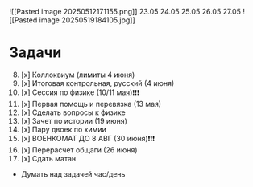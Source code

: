 

![[Pasted image 20250512171155.png]]
      23.05      24.05       25.05        26.05      27.05
![[Pasted image 20250519184105.jpg]]
# Задачи


8. [x] Коллоквиум (лимиты 4 июня)
9. [x] Итоговая контрольная, русский (4 июня)
11. [x] Сессия по физике (10/11 мая)❗️❗️❗️
12. [x] Первая помощь и перевязка (13 мая)
13. [x] Сделать вопросы к физике
14. [x] Зачет по истории (19 июня)
16. [x] Пару двоек по химии
17. [x] ВОЕНКОМАТ ДО 8 АВГ (30 июня)❗️❗️❗️
18. [x] Перерасчет общаги (26 июня)
19. [x] Сдать матан


- Думать над задачей час/день
